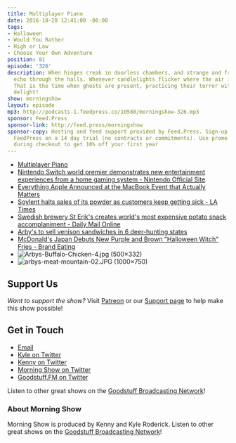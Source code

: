 ```yaml
---
title: Multiplayer Piano
date: 2016-10-28 12:41:00 -06:00
tags:
- Halloween
- Would You Rather
- High or Low
- Choose Your Own Adventure
position: 81
episode: '326'
description: When hinges creak in doorless chambers, and strange and frightening sounds
  echo through the halls. Whenever candlelights flicker where the air is deathly still.
  That is the time when ghosts are present, practicing their terror with ghoulish
  delight!
show: morningshow
layout: episode
mp3: http://podcasts-1.feedpress.co/10588/morningshow-326.mp3
sponsor: Feed.Press
sponsor-link: http://feed.press/morningshow
sponsor-copy: Hosting and feed support provided by Feed.Press. Sign-up today and try
  FeedPress on a 14 day trial (no contracts or commitments). Use promo code `morningshow`
  during checkout to get 10% off your first year
---
```


* [Multiplayer Piano](http://www.multiplayerpiano.com/MorningShow)
* [Nintendo Switch world premier demonstrates new entertainment experiences from a home gaming system - Nintendo Official Site](http://www.nintendo.com/whatsnew/detail/first-look-at-nintendos-new-home-gaming-system?ref=producthunt)
* [Everything Apple Announced at the MacBook Event that Actually Matters](http://lifehacker.com/everything-apple-announced-at-the-macbook-event-that-ac-1788288852)
* [Soylent halts sales of its powder as customers keep getting sick - LA Times](http://www.latimes.com/business/technology/la-fi-tn-soylent-recall-20161027-story.html)
* [Swedish brewery St Erik's creates world's most expensive potato snack accomplaniment - Daily Mail Online](http://www.dailymail.co.uk/news/article-3854864/Would-pay-45-pack-FIVE-luxury-crisps-World-s-expensive-potato-snack-launched-beer-brewery-perfect-accompaniment.html)
* [Arby's to sell venison sandwiches in 6 deer-hunting states](https://apnews.com/90ba2519010144d0bbd7842ee174fd35?utm_campaign=SocialFlow&utm_source=Twitter&utm_medium=AP)
* [McDonald's Japan Debuts New Purple and Brown "Halloween Witch" Fries - Brand Eating](http://www.brandeating.com/2016/10/mcdonalds-japan-debuts-new-purple-and-brown-halloween-witch-fries.html)
* ![Arbys-Buffalo-Chicken-4.jpg (500×332)](http://i2.wp.com/www.grubgrade.com/wp-content/uploads/2016/06/Arbys-Buffalo-Chicken-4.jpg?w=500)
* ![arbys-meat-mountain-02.JPG (1000×750)](http://3.bp.blogspot.com/-Pcjxof0OY-8/VBI_3M_BEII/AAAAAAAAfqc/kymPizOr0jw/s1600/arbys-meat-mountain-02.JPG)

## Support Us
*Want to support the show?* Visit [Patreon](http://patreon.com/morningshow) or our [Support page](http://goodstuff.fm/support) to help make this show possible!

## Get in Touch
* [Email](mailto:kyle@goodstuff.fm)
* [Kyle on Twitter](http://twitter.com/dogburps)
* [Kenny on Twitter](http://twitter.com/pizzarobotics)
* [Morning Show on Twitter](http://twitter.com/morningshowam)
* [Goodstuff.FM on Twitter](http://twitter.com/goodstufffm)

Listen to other great shows on the [Goodstuff Broadcasting Network](http://goodstuff.fm/shows)!

### About Morning Show
Morning Show is produced by Kenny and Kyle Roderick. Listen to other great shows on the [Goodstuff Broadcasting Network](http://goodstuff.fm/)!
